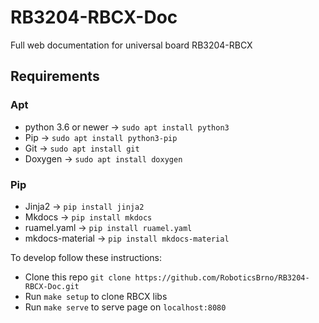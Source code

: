 # RB3204-RBCX-Doc
Full web documentation for universal board RB3204-RBCX

## Requirements

### Apt
- python 3.6 or newer -> `sudo apt install python3` 
- Pip -> `sudo apt install python3-pip`
- Git -> `sudo apt install git`
- Doxygen -> `sudo apt install doxygen`

### Pip
- Jinja2 -> `pip install jinja2`
- Mkdocs -> `pip install mkdocs`
- ruamel.yaml -> `pip install ruamel.yaml`
- mkdocs-material -> `pip install mkdocs-material`


To develop follow these instructions:

- Clone this repo `git clone https://github.com/RoboticsBrno/RB3204-RBCX-Doc.git`
- Run `make setup` to clone RBCX libs
- Run `make serve` to serve page on `localhost:8080`